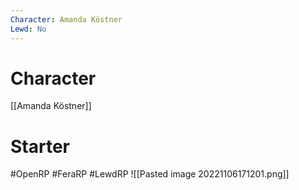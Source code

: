 ```yaml
---
Character: Amanda Köstner
Lewd: No
---
```

# Character
[[Amanda Köstner]]

# Starter


  

#OpenRP #FeraRP #LewdRP 
![[Pasted image 20221106171201.png]]
